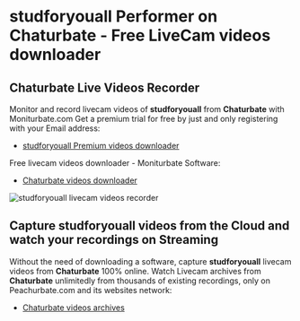 # studforyouall Performer on Chaturbate - Free LiveCam videos downloader

## Chaturbate Live Videos Recorder

Monitor and record livecam videos of **studforyouall** from **Chaturbate** with Moniturbate.com
Get a premium trial for free by just and only registering with your Email address:
* [studforyouall Premium videos downloader](https://moniturbate.com/request-demo-licence-key.html)

Free livecam videos downloader - Moniturbate Software:
* [Chaturbate videos downloader](https://moniturbate.com/moniturbate-download-software.html)

![studforyouall livecam videos recorder](https://peachurnet.com/templates/moniturbate-software.png)


## Capture studforyouall videos from the Cloud and watch your recordings on Streaming

Without the need of downloading a software, capture **studforyouall** livecam videos from **Chaturbate** 100% online.
Watch Livecam archives from **Chaturbate** unlimitedly from thousands of existing recordings, only on Peachurbate.com and its websites network:
* [Chaturbate videos archives](https://peachurnet.com/)